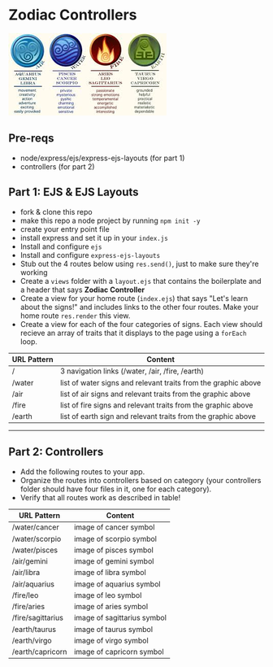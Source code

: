 # Zodiac Controllers

![image showing signs' traits and categories](./zodiac.jpeg)

## Pre-reqs
* node/express/ejs/express-ejs-layouts (for part 1)
* controllers (for part 2)

## Part 1: EJS & EJS Layouts

* fork & clone this repo
* make this repo a node project by running `npm init -y`
* create your entry point file
* install express and set it up in your `index.js`
* Install and configure `ejs`
* Install and configure `express-ejs-layouts`
* Stub out the 4 routes below using `res.send()`, just to make sure they're working
* Create a `views` folder with a `layout.ejs` that contains the boilerplate and a header that says **Zodiac Controller**
* Create a view for your home route (`index.ejs`) that says "Let's learn about the signs!" and includes links to the other four routes. Make your home route `res.render` this view.
* Create a view for each of the four categories of signs. Each view should recieve an array of traits that it displays to the page using a `forEach` loop.


| URL Pattern  | Content |
| ------------- | ------------- |
| /  | 3 navigation links (/water, /air, /fire, /earth) |
| /water | list of water signs and relevant traits from the graphic above  |
| /air | list of air signs and relevant traits from the graphic above  |
| /fire | list of fire signs and relevant traits from the graphic above  |
| /earth | list of earth sign and relevant traits from the graphic above  |

---

## Part 2: Controllers

* Add the following routes to your app.
* Organize the routes into controllers based on category (your controllers folder should have four files in it, one for each category).
* Verify that all routes work as described in table!

| URL Pattern  | Content |
| ------------- | ------------- |
| /water/cancer | image of cancer symbol  |
| /water/scorpio | image of scorpio symbol  |
| /water/pisces | image of pisces symbol  |
| /air/gemini | image of gemini symbol  |
| /air/libra | image of libra symbol  |
| /air/aquarius | image of aquarius symbol |
| /fire/leo | image of leo symbol  |
| /fire/aries | image of aries symbol  |
| /fire/sagittarius | image of sagittarius symbol |
| /earth/taurus | image of taurus symbol  |
| /earth/virgo | image of virgo symbol  |
| /earth/capricorn | image of capricorn symbol |
